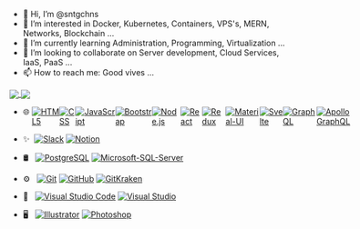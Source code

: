 - 👋 Hi, I’m @sntgchns
- 👀 I’m interested in Docker, Kubernetes, Containers, VPS's, MERN, Networks, Blockchain ...
- 🌱 I’m currently learning Administration, Programming, Virtualization ...
- 💞️ I’m looking to collaborate on Server development, Cloud Services, IaaS, PaaS ...
- 📫 How to reach me: Good vives ...

<a href="https://sntgchns.github.io/">
  <img align="center" src="https://github-readme-stats.vercel.app/api?username=sntgchns&show_icons=true&theme=github_dark&line_height=27" />
</a>
<a href="https://sntgchns.github.io/">
  <img align="center" src="https://github-readme-stats.vercel.app/api/top-langs/?username=sntgchns&theme=github_dark&langs_count=8" />
</a>

<ul dir="auto">
<li>
<p dir="auto" style="display:flex;"><g-emoji class="g-emoji" alias="globe_with_meridians" style= "top: -2px" fallback-src="https://github.githubassets.com/images/icons/emoji/unicode/1f310.png">🌐</g-emoji> &nbsp;
<a target="_blank" rel="noopener noreferrer" href="https://camo.githubusercontent.com/b1720e127ee280daab63f84b508b29abe2540b02f5f57675765ad07da1315241/68747470733a2f2f696d672e736869656c64732e696f2f62616467652f2d48544d4c352d3333333333333f7374796c653d666c6174266c6f676f3d48544d4c35"><img src="https://camo.githubusercontent.com/b1720e127ee280daab63f84b508b29abe2540b02f5f57675765ad07da1315241/68747470733a2f2f696d672e736869656c64732e696f2f62616467652f2d48544d4c352d3333333333333f7374796c653d666c6174266c6f676f3d48544d4c35" alt="HTML5" data-canonical-src="https://img.shields.io/badge/-HTML5-333333?style=flat&amp;logo=HTML5" style="max-width: 100%;"></a>
<a target="_blank" rel="noopener noreferrer" href="https://camo.githubusercontent.com/c38a05ab57aea563f73ae6b4aad7f556faa734d4077a7b52a2081b41ce27da40/68747470733a2f2f696d672e736869656c64732e696f2f62616467652f2d4353532d3333333333333f7374796c653d666c6174266c6f676f3d43535333266c6f676f436f6c6f723d313537324236"><img src="https://camo.githubusercontent.com/c38a05ab57aea563f73ae6b4aad7f556faa734d4077a7b52a2081b41ce27da40/68747470733a2f2f696d672e736869656c64732e696f2f62616467652f2d4353532d3333333333333f7374796c653d666c6174266c6f676f3d43535333266c6f676f436f6c6f723d313537324236" alt="CSS" data-canonical-src="https://img.shields.io/badge/-CSS-333333?style=flat&amp;logo=CSS3&amp;logoColor=1572B6" style="max-width: 100%;"></a>
<a target="_blank" rel="noopener noreferrer" href="https://camo.githubusercontent.com/848defb760c0adff4362c04283f254f633ea8eff177c1640b209429d0e3d7627/68747470733a2f2f696d672e736869656c64732e696f2f62616467652f2d4a6176615363726970742d3333333333333f7374796c653d666c6174266c6f676f3d6a617661736372697074"><img src="https://camo.githubusercontent.com/848defb760c0adff4362c04283f254f633ea8eff177c1640b209429d0e3d7627/68747470733a2f2f696d672e736869656c64732e696f2f62616467652f2d4a6176615363726970742d3333333333333f7374796c653d666c6174266c6f676f3d6a617661736372697074" alt="JavaScript" data-canonical-src="https://img.shields.io/badge/-JavaScript-333333?style=flat&amp;logo=javascript" style="max-width: 100%;"></a>
<a target="_blank" rel="noopener noreferrer" href="https://camo.githubusercontent.com/8c7439e0902b02ff15f065b0ca02eb7d37d5021e088a872a4c9d2ed5cc9b513d/68747470733a2f2f696d672e736869656c64732e696f2f62616467652f2d426f6f7473747261702d3333333333333f7374796c653d666c6174266c6f676f3d626f6f747374726170266c6f676f436f6c6f723d353633443743"><img src="https://camo.githubusercontent.com/8c7439e0902b02ff15f065b0ca02eb7d37d5021e088a872a4c9d2ed5cc9b513d/68747470733a2f2f696d672e736869656c64732e696f2f62616467652f2d426f6f7473747261702d3333333333333f7374796c653d666c6174266c6f676f3d626f6f747374726170266c6f676f436f6c6f723d353633443743" alt="Bootstrap" data-canonical-src="https://img.shields.io/badge/-Bootstrap-333333?style=flat&amp;logo=bootstrap&amp;logoColor=563D7C" style="max-width: 100%;"></a>
<a target="_blank" rel="noopener noreferrer" href="https://camo.githubusercontent.com/7659585b1e4c20c318f170a540852bfdb675907e3f70d05dc29cf5bde1081250/68747470733a2f2f696d672e736869656c64732e696f2f62616467652f2d4e6f64652e6a732d3333333333333f7374796c653d666c6174266c6f676f3d6e6f64652e6a73"><img src="https://camo.githubusercontent.com/7659585b1e4c20c318f170a540852bfdb675907e3f70d05dc29cf5bde1081250/68747470733a2f2f696d672e736869656c64732e696f2f62616467652f2d4e6f64652e6a732d3333333333333f7374796c653d666c6174266c6f676f3d6e6f64652e6a73" alt="Node.js" data-canonical-src="https://img.shields.io/badge/-Node.js-333333?style=flat&amp;logo=node.js" style="max-width: 100%;"></a>
<a target="_blank" rel="noopener noreferrer" href="https://camo.githubusercontent.com/b8f9baf34dfa59e5cf63be744777f8f01596535a4bcc1502df3cf39a71d41c23/68747470733a2f2f696d672e736869656c64732e696f2f62616467652f2d52656163742d3333333333333f7374796c653d666c6174266c6f676f3d7265616374"><img src="https://camo.githubusercontent.com/b8f9baf34dfa59e5cf63be744777f8f01596535a4bcc1502df3cf39a71d41c23/68747470733a2f2f696d672e736869656c64732e696f2f62616467652f2d52656163742d3333333333333f7374796c653d666c6174266c6f676f3d7265616374" alt="React" data-canonical-src="https://img.shields.io/badge/-React-333333?style=flat&amp;logo=react" style="max-width: 100%;"></a>
<a target="_blank" rel="noopener noreferrer" href="https://camo.githubusercontent.com/6f326c710b782dbb08bc89d65903eca51be7ec675807bdc93f4fcfae8ae818a1/68747470733a2f2f696d672e736869656c64732e696f2f62616467652f2d52656475782d3333333333333f7374796c653d666c6174266c6f676f3d5265647578"><img src="https://camo.githubusercontent.com/6f326c710b782dbb08bc89d65903eca51be7ec675807bdc93f4fcfae8ae818a1/68747470733a2f2f696d672e736869656c64732e696f2f62616467652f2d52656475782d3333333333333f7374796c653d666c6174266c6f676f3d5265647578" alt="Redux" data-canonical-src="https://img.shields.io/badge/-Redux-333333?style=flat&amp;logo=Redux" style="max-width: 100%;"></a>
<a target="_blank" rel="noopener noreferrer" href="https://camo.githubusercontent.com/88bedfe1912cfc29deb05626b52f12249976b45c858c394cf31bf9401665bbf0/68747470733a2f2f696d672e736869656c64732e696f2f62616467652f2d4d6174657269616c55492d3333333333333f7374796c653d666c6174266c6f676f3d4d6174657269616c2d5549"><img src="https://camo.githubusercontent.com/88bedfe1912cfc29deb05626b52f12249976b45c858c394cf31bf9401665bbf0/68747470733a2f2f696d672e736869656c64732e696f2f62616467652f2d4d6174657269616c55492d3333333333333f7374796c653d666c6174266c6f676f3d4d6174657269616c2d5549" alt="Material-UI" data-canonical-src="https://img.shields.io/badge/-MaterialUI-333333?style=flat&amp;logo=Material-UI" style="max-width: 100%;"></a>
<a target="_blank" rel="noopener noreferrer" href="https://camo.githubusercontent.com/c4bd25eb24ddd1913af30d704522fc67c28edd72494f0f2d2ebdc8c8645743bd/68747470733a2f2f696d672e736869656c64732e696f2f62616467652f2d5376656c74652d3333333333333f7374796c653d666c6174266c6f676f3d5376656c7465"><img src="https://camo.githubusercontent.com/c4bd25eb24ddd1913af30d704522fc67c28edd72494f0f2d2ebdc8c8645743bd/68747470733a2f2f696d672e736869656c64732e696f2f62616467652f2d5376656c74652d3333333333333f7374796c653d666c6174266c6f676f3d5376656c7465" alt="Svelte" data-canonical-src="https://img.shields.io/badge/-Svelte-333333?style=flat&amp;logo=Svelte" style="max-width: 100%;"></a>
<a target="_blank" rel="noopener noreferrer" href="https://camo.githubusercontent.com/6f8189d4fcdd9bac62f544e0b4fef6e3f778a7f8ca2a3068b3d8d53663a0f515/68747470733a2f2f696d672e736869656c64732e696f2f62616467652f2d4772617068514c2d3333333333333f7374796c653d666c6174266c6f676f3d4772617068514c"><img src="https://camo.githubusercontent.com/6f8189d4fcdd9bac62f544e0b4fef6e3f778a7f8ca2a3068b3d8d53663a0f515/68747470733a2f2f696d672e736869656c64732e696f2f62616467652f2d4772617068514c2d3333333333333f7374796c653d666c6174266c6f676f3d4772617068514c" alt="GraphQL" data-canonical-src="https://img.shields.io/badge/-GraphQL-333333?style=flat&amp;logo=GraphQL" style="max-width: 100%;"></a>
<a target="_blank" rel="noopener noreferrer" href="https://camo.githubusercontent.com/61c66f31df50ad7aa1339afd1f62f40d508521e5d705c62ee8bf89ee60443762/68747470733a2f2f696d672e736869656c64732e696f2f62616467652f2d41706f6c6c6f4772617068514c2d3333333333333f7374796c653d666c6174266c6f676f3d41706f6c6c6f2d4772617068514c"><img src="https://camo.githubusercontent.com/61c66f31df50ad7aa1339afd1f62f40d508521e5d705c62ee8bf89ee60443762/68747470733a2f2f696d672e736869656c64732e696f2f62616467652f2d41706f6c6c6f4772617068514c2d3333333333333f7374796c653d666c6174266c6f676f3d41706f6c6c6f2d4772617068514c" alt="Apollo GraphQL" data-canonical-src="https://img.shields.io/badge/-ApolloGraphQL-333333?style=flat&amp;logo=Apollo-GraphQL" style="max-width: 100%;"></a></p>
</li>
<li>
<p dir="auto"><g-emoji class="g-emoji" alias="sparkles" fallback-src="https://github.githubassets.com/images/icons/emoji/unicode/2728.png">✨</g-emoji>&nbsp;
<a target="_blank" rel="noopener noreferrer" href="https://camo.githubusercontent.com/2027b855f787f9dc202f3eaad3c72c6ae29087473037fa9b8d0d5dc370dd0a0f/68747470733a2f2f696d672e736869656c64732e696f2f62616467652f2d536c61636b2d3333333333333f7374796c653d666c6174266c6f676f3d536c61636b"><img src="https://camo.githubusercontent.com/2027b855f787f9dc202f3eaad3c72c6ae29087473037fa9b8d0d5dc370dd0a0f/68747470733a2f2f696d672e736869656c64732e696f2f62616467652f2d536c61636b2d3333333333333f7374796c653d666c6174266c6f676f3d536c61636b" alt="Slack" data-canonical-src="https://img.shields.io/badge/-Slack-333333?style=flat&amp;logo=Slack" style="max-width: 100%;"></a>
<a target="_blank" rel="noopener noreferrer" href="https://camo.githubusercontent.com/ced7c29a11ae6485159185ec730a36fae1af75ec32080b72d5b28a9e972b4c4e/68747470733a2f2f696d672e736869656c64732e696f2f62616467652f2d4e6f74696f6e2d3333333333333f7374796c653d666c6174266c6f676f3d4e6f74696f6e"><img src="https://camo.githubusercontent.com/ced7c29a11ae6485159185ec730a36fae1af75ec32080b72d5b28a9e972b4c4e/68747470733a2f2f696d672e736869656c64732e696f2f62616467652f2d4e6f74696f6e2d3333333333333f7374796c653d666c6174266c6f676f3d4e6f74696f6e" alt="Notion" data-canonical-src="https://img.shields.io/badge/-Notion-333333?style=flat&amp;logo=Notion" style="max-width: 100%;"></a></p>
</li>
<li>
<p dir="auto"><g-emoji class="g-emoji" alias="oil_drum" fallback-src="https://github.githubassets.com/images/icons/emoji/unicode/1f6e2.png">🛢</g-emoji> &nbsp;
<a target="_blank" rel="noopener noreferrer" href="https://camo.githubusercontent.com/f3265c494b78926c3747bb069a2966cfab57d230f38cdc549331d31c4a540a36/68747470733a2f2f696d672e736869656c64732e696f2f62616467652f2d506f737467726553514c2d3333333333333f7374796c653d666c6174266c6f676f3d506f737467726553514c"><img src="https://camo.githubusercontent.com/f3265c494b78926c3747bb069a2966cfab57d230f38cdc549331d31c4a540a36/68747470733a2f2f696d672e736869656c64732e696f2f62616467652f2d506f737467726553514c2d3333333333333f7374796c653d666c6174266c6f676f3d506f737467726553514c" alt="PostgreSQL" data-canonical-src="https://img.shields.io/badge/-PostgreSQL-333333?style=flat&amp;logo=PostgreSQL" style="max-width: 100%;"></a>
<a target="_blank" rel="noopener noreferrer" href="https://camo.githubusercontent.com/3367b02e4fd96fce8446396b09603cb32c92e0589eb24030dcb6beb6a3ae900f/68747470733a2f2f696d672e736869656c64732e696f2f62616467652f2d4d6963726f736f667453514c5365727665722d3333333333333f7374796c653d666c6174266c6f676f3d4d6963726f736f66742d53514c2d536572766572"><img src="https://camo.githubusercontent.com/3367b02e4fd96fce8446396b09603cb32c92e0589eb24030dcb6beb6a3ae900f/68747470733a2f2f696d672e736869656c64732e696f2f62616467652f2d4d6963726f736f667453514c5365727665722d3333333333333f7374796c653d666c6174266c6f676f3d4d6963726f736f66742d53514c2d536572766572" alt="Microsoft-SQL-Server" data-canonical-src="https://img.shields.io/badge/-MicrosoftSQLServer-333333?style=flat&amp;logo=Microsoft-SQL-Server" style="max-width: 100%;"></a></p>
</li>
<li>
<p dir="auto"><g-emoji class="g-emoji" alias="gear" fallback-src="https://github.githubassets.com/images/icons/emoji/unicode/2699.png">⚙️</g-emoji> &nbsp;
<a target="_blank" rel="noopener noreferrer" href="https://camo.githubusercontent.com/3ea1c940cc08da19f16d17ca0c4704397dac1f12a1bb73f1174ae504c3e80a85/68747470733a2f2f696d672e736869656c64732e696f2f62616467652f2d4769742d3333333333333f7374796c653d666c6174266c6f676f3d676974"><img src="https://camo.githubusercontent.com/3ea1c940cc08da19f16d17ca0c4704397dac1f12a1bb73f1174ae504c3e80a85/68747470733a2f2f696d672e736869656c64732e696f2f62616467652f2d4769742d3333333333333f7374796c653d666c6174266c6f676f3d676974" alt="Git" data-canonical-src="https://img.shields.io/badge/-Git-333333?style=flat&amp;logo=git" style="max-width: 100%;"></a>
<a target="_blank" rel="noopener noreferrer" href="https://camo.githubusercontent.com/544426317a6c6226b7f6b3367232378ea367aa5001a41da4f302a77f9959909f/68747470733a2f2f696d672e736869656c64732e696f2f62616467652f2d4769744875622d3333333333333f7374796c653d666c6174266c6f676f3d676974687562"><img src="https://camo.githubusercontent.com/544426317a6c6226b7f6b3367232378ea367aa5001a41da4f302a77f9959909f/68747470733a2f2f696d672e736869656c64732e696f2f62616467652f2d4769744875622d3333333333333f7374796c653d666c6174266c6f676f3d676974687562" alt="GitHub" data-canonical-src="https://img.shields.io/badge/-GitHub-333333?style=flat&amp;logo=github" style="max-width: 100%;"></a>
<a target="_blank" rel="noopener noreferrer" href="https://camo.githubusercontent.com/2c1adba4e30802fbeb27b532a106f2d973491f45079c7301ddae2dd4c8dc5f80/68747470733a2f2f696d672e736869656c64732e696f2f62616467652f2d4769744b72616b656e2d3333333333333f7374796c653d666c6174266c6f676f3d4769744b72616b656e"><img src="https://camo.githubusercontent.com/2c1adba4e30802fbeb27b532a106f2d973491f45079c7301ddae2dd4c8dc5f80/68747470733a2f2f696d672e736869656c64732e696f2f62616467652f2d4769744b72616b656e2d3333333333333f7374796c653d666c6174266c6f676f3d4769744b72616b656e" alt="GitKraken" data-canonical-src="https://img.shields.io/badge/-GitKraken-333333?style=flat&amp;logo=GitKraken" style="max-width: 100%;"></a></p>
</li>
<li>
<p dir="auto"><g-emoji class="g-emoji" alias="wrench" fallback-src="https://github.githubassets.com/images/icons/emoji/unicode/1f527.png">🔧</g-emoji> &nbsp;
<a target="_blank" rel="noopener noreferrer" href="https://camo.githubusercontent.com/194ae9b0be9bfd4caedab16de320d3987f4c144112461590a206262d21eb769b/68747470733a2f2f696d672e736869656c64732e696f2f62616467652f2d56697375616c25323053747564696f253230436f64652d3333333333333f7374796c653d666c6174266c6f676f3d76697375616c2d73747564696f2d636f6465266c6f676f436f6c6f723d303037414343"><img src="https://camo.githubusercontent.com/194ae9b0be9bfd4caedab16de320d3987f4c144112461590a206262d21eb769b/68747470733a2f2f696d672e736869656c64732e696f2f62616467652f2d56697375616c25323053747564696f253230436f64652d3333333333333f7374796c653d666c6174266c6f676f3d76697375616c2d73747564696f2d636f6465266c6f676f436f6c6f723d303037414343" alt="Visual Studio Code" data-canonical-src="https://img.shields.io/badge/-Visual%20Studio%20Code-333333?style=flat&amp;logo=visual-studio-code&amp;logoColor=007ACC" style="max-width: 100%;"></a>
<a target="_blank" rel="noopener noreferrer" href="https://camo.githubusercontent.com/22733c1a5b0319106591f59891193531daf106951d40cecd40ee3ed5afdfa63e/68747470733a2f2f696d672e736869656c64732e696f2f62616467652f2d56697375616c53747564696f2d3333333333333f7374796c653d666c6174266c6f676f3d56697375616c2d53747564696f"><img src="https://camo.githubusercontent.com/22733c1a5b0319106591f59891193531daf106951d40cecd40ee3ed5afdfa63e/68747470733a2f2f696d672e736869656c64732e696f2f62616467652f2d56697375616c53747564696f2d3333333333333f7374796c653d666c6174266c6f676f3d56697375616c2d53747564696f" alt="Visual Studio" data-canonical-src="https://img.shields.io/badge/-VisualStudio-333333?style=flat&amp;logo=Visual-Studio" style="max-width: 100%;"></a></p>
</li>
<li>
<p dir="auto"><g-emoji class="g-emoji" alias="desktop_computer" fallback-src="https://github.githubassets.com/images/icons/emoji/unicode/1f5a5.png">🖥</g-emoji> &nbsp;
<a target="_blank" rel="noopener noreferrer" href="https://camo.githubusercontent.com/5894b337e4f1b104b6e08f6b707eeeba46cd4f7a93ac5d6e68fe9e87eb44242a/68747470733a2f2f696d672e736869656c64732e696f2f62616467652f2d496c6c7573747261746f722d3333333333333f7374796c653d666c6174266c6f676f3d61646f62652d696c6c7573747261746f72"><img src="https://camo.githubusercontent.com/5894b337e4f1b104b6e08f6b707eeeba46cd4f7a93ac5d6e68fe9e87eb44242a/68747470733a2f2f696d672e736869656c64732e696f2f62616467652f2d496c6c7573747261746f722d3333333333333f7374796c653d666c6174266c6f676f3d61646f62652d696c6c7573747261746f72" alt="Illustrator" data-canonical-src="https://img.shields.io/badge/-Illustrator-333333?style=flat&amp;logo=adobe-illustrator" style="max-width: 100%;"></a>
<a target="_blank" rel="noopener noreferrer" href="https://camo.githubusercontent.com/85ce6eb93518a6cfd2459c5af92a44ff6e279c0780d57c8cca92816dc550e23e/68747470733a2f2f696d672e736869656c64732e696f2f62616467652f2d50686f746f73686f702d3333333333333f7374796c653d666c6174266c6f676f3d61646f62652d70686f746f73686f70"><img src="https://camo.githubusercontent.com/85ce6eb93518a6cfd2459c5af92a44ff6e279c0780d57c8cca92816dc550e23e/68747470733a2f2f696d672e736869656c64732e696f2f62616467652f2d50686f746f73686f702d3333333333333f7374796c653d666c6174266c6f676f3d61646f62652d70686f746f73686f70" alt="Photoshop" data-canonical-src="https://img.shields.io/badge/-Photoshop-333333?style=flat&amp;logo=adobe-photoshop" style="max-width: 100%;"></a></p>
</li>
</ul>

<!---
sntgchns/sntgchns is a ✨ special ✨ repository because its `README.md` (this file) appears on your GitHub profile.
You can click the Preview link to take a look at your changes.
--->
